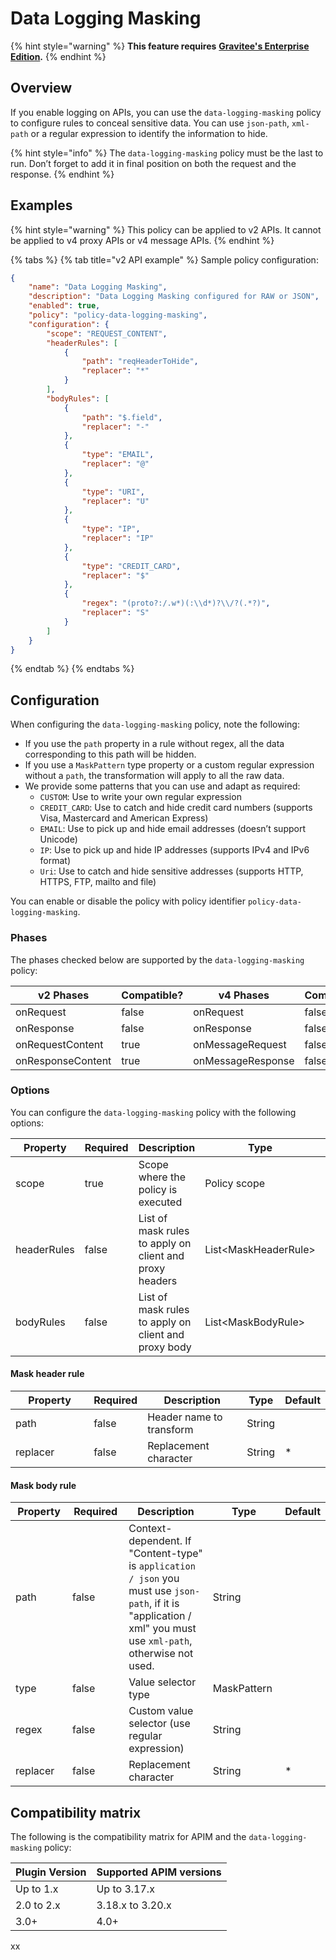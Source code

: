 # Data Logging Masking

{% hint style="warning" %}
**This feature requires** [**Gravitee's Enterprise Edition**](../../../../4.6/overview/gravitee-apim-enterprise-edition/)**.**
{% endhint %}

## Overview

If you enable logging on APIs, you can use the `data-logging-masking` policy to configure rules to conceal sensitive data. You can use `json-path`, `xml-path` or a regular expression to identify the information to hide.

{% hint style="info" %}
The `data-logging-masking` policy must be the last to run. Don’t forget to add it in final position on both the request and the response.
{% endhint %}

## Examples

{% hint style="warning" %}
This policy can be applied to v2 APIs. It cannot be applied to v4 proxy APIs or v4 message APIs.
{% endhint %}

{% tabs %}
{% tab title="v2 API example" %}
Sample policy configuration:

```json
{
    "name": "Data Logging Masking",
    "description": "Data Logging Masking configured for RAW or JSON",
    "enabled": true,
    "policy": "policy-data-logging-masking",
    "configuration": {
        "scope": "REQUEST_CONTENT",
        "headerRules": [
            {
                "path": "reqHeaderToHide",
                "replacer": "*"
            }
        ],
        "bodyRules": [
            {
                "path": "$.field",
                "replacer": "-"
            },
            {
                "type": "EMAIL",
                "replacer": "@"
            },
            {
                "type": "URI",
                "replacer": "U"
            },
            {
                "type": "IP",
                "replacer": "IP"
            },
            {
                "type": "CREDIT_CARD",
                "replacer": "$"
            },
            {
                "regex": "(proto?:/.w*)(:\\d*)?\\/?(.*?)",
                "replacer": "S"
            }
        ]
    }
}
```
{% endtab %}
{% endtabs %}

## Configuration

When configuring the `data-logging-masking` policy, note the following:

* If you use the `path` property in a rule without regex, all the data corresponding to this path will be hidden.
* If you use a `MaskPattern` type property or a custom regular expression without a `path`, the transformation will apply to all the raw data.
* We provide some patterns that you can use and adapt as required:
  * `CUSTOM`: Use to write your own regular expression
  * `CREDIT_CARD`: Use to catch and hide credit card numbers (supports Visa, Mastercard and American Express)
  * `EMAIL`: Use to pick up and hide email addresses (doesn’t support Unicode)
  * `IP`: Use to pick up and hide IP addresses (supports IPv4 and IPv6 format)
  * `Uri`: Use to catch and hide sensitive addresses (supports HTTP, HTTPS, FTP, mailto and file)

You can enable or disable the policy with policy identifier `policy-data-logging-masking`.

### Phases

The phases checked below are supported by the `data-logging-masking` policy:

<table data-full-width="false"><thead><tr><th width="202">v2 Phases</th><th width="139" data-type="checkbox">Compatible?</th><th width="198">v4 Phases</th><th data-type="checkbox">Compatible?</th></tr></thead><tbody><tr><td>onRequest</td><td>false</td><td>onRequest</td><td>false</td></tr><tr><td>onResponse</td><td>false</td><td>onResponse</td><td>false</td></tr><tr><td>onRequestContent</td><td>true</td><td>onMessageRequest</td><td>false</td></tr><tr><td>onResponseContent</td><td>true</td><td>onMessageResponse</td><td>false</td></tr></tbody></table>

### Options

You can configure the `data-logging-masking` policy with the following options:

<table><thead><tr><th width="153">Property</th><th data-type="checkbox">Required</th><th width="164">Description</th><th width="209">Type</th><th>Default</th></tr></thead><tbody><tr><td>scope</td><td>true</td><td>Scope where the policy is executed</td><td>Policy scope</td><td>REQUEST_CONTENT</td></tr><tr><td>headerRules</td><td>false</td><td>List of mask rules to apply on client and proxy headers</td><td>List&#x3C;MaskHeaderRule></td><td></td></tr><tr><td>bodyRules</td><td>false</td><td>List of mask rules to apply on client and proxy body</td><td>List&#x3C;MaskBodyRule></td><td></td></tr></tbody></table>

#### Mask header rule

<table><thead><tr><th width="129">Property</th><th data-type="checkbox">Required</th><th width="165">Description</th><th>Type</th><th>Default</th></tr></thead><tbody><tr><td>path</td><td>false</td><td>Header name to transform</td><td>String</td><td></td></tr><tr><td>replacer</td><td>false</td><td>Replacement character</td><td>String</td><td>*</td></tr></tbody></table>

#### Mask body rule

<table><thead><tr><th width="121">Property</th><th width="104" data-type="checkbox">Required</th><th width="261">Description</th><th width="129">Type</th><th>Default</th></tr></thead><tbody><tr><td>path</td><td>false</td><td>Context-dependent. If "Content-type" is <code>application / json</code> you must use <code>json-path</code>, if it is "application / xml" you must use <code>xml-path</code>, otherwise not used.</td><td>String</td><td></td></tr><tr><td>type</td><td>false</td><td>Value selector type</td><td>MaskPattern</td><td></td></tr><tr><td>regex</td><td>false</td><td>Custom value selector (use regular expression)</td><td>String</td><td></td></tr><tr><td>replacer</td><td>false</td><td>Replacement character</td><td>String</td><td>*</td></tr></tbody></table>

## Compatibility matrix

The following is the compatibility matrix for APIM and the `data-logging-masking` policy:

<table data-full-width="false"><thead><tr><th>Plugin Version</th><th>Supported APIM versions</th></tr></thead><tbody><tr><td>Up to 1.x</td><td>Up to 3.17.x</td></tr><tr><td>2.0 to 2.x</td><td>3.18.x to 3.20.x</td></tr><tr><td>3.0+</td><td>4.0+</td></tr></tbody></table>

xx
